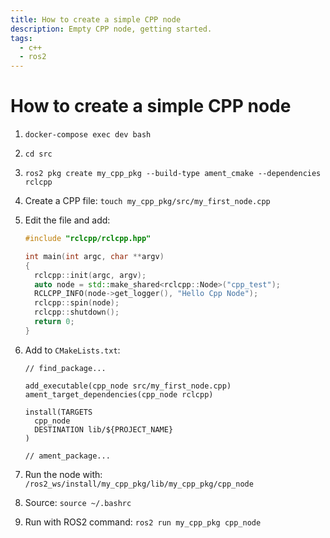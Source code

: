 ```yaml
---
title: How to create a simple CPP node
description: Empty CPP node, getting started.
tags:
  - c++
  - ros2
---
```


# How to create a simple CPP node

1. `docker-compose exec dev bash`
1. `cd src`
1. `ros2 pkg create my_cpp_pkg --build-type ament_cmake --dependencies rclcpp`
1. Create a CPP file: `touch my_cpp_pkg/src/my_first_node.cpp`
1. Edit the file and add:

   ```cpp
   #include "rclcpp/rclcpp.hpp"

   int main(int argc, char **argv)
   {
     rclcpp::init(argc, argv);
     auto node = std::make_shared<rclcpp::Node>("cpp_test");
     RCLCPP_INFO(node->get_logger(), "Hello Cpp Node");
     rclcpp::spin(node);
     rclcpp::shutdown();
     return 0;
   }
   ```

1. Add to `CMakeLists.txt`:

   ```
   // find_package...

   add_executable(cpp_node src/my_first_node.cpp)
   ament_target_dependencies(cpp_node rclcpp)

   install(TARGETS
     cpp_node
     DESTINATION lib/${PROJECT_NAME}
   )

   // ament_package...
   ```

1. Run the node with: `/ros2_ws/install/my_cpp_pkg/lib/my_cpp_pkg/cpp_node`
1. Source: `source ~/.bashrc`
1. Run with ROS2 command: `ros2 run my_cpp_pkg cpp_node`
